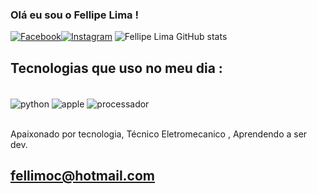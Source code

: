 ### Olá eu sou o Fellipe Lima !



[![Facebook](https://img.shields.io/badge/Facebook-1877F2?style=for-the-badge&logo=facebook&logoColor=white)](https://www.facebook.com/fellipe.franca.5/)[![Instagram](https://img.shields.io/badge/Instagram-E4405F?style=for-the-badge&logo=inst)](https://www.instagram.com/francafellipe/)
![Fellipe Lima GitHub stats](https://github-readme-stats.vercel.app/api?username=francafelipe&show_icons=true&theme=dracula)
## Tecnologias que uso no meu dia :

<div style = 'display: inline_block'><br>
    <img align='center' alt='python' src='https://img.shields.io/badge/Python-3776AB?style=for-the-badge&logo=python&logoColor=white'/>
    <img align='center' alt='apple' src='https://img.shields.io/badge/Apple-MacBook_Pro_2012-999999?style=for-the-badge&logo=apple&logoColor=white'/>
    <img align='center' alt='processador' src='https://img.shields.io/badge/Intel-Core_i5_10th-0071C5?style=for-the-badge&logo=intel&logoColor=white'/>
    
</div><br/>

Apaixonado por tecnologia, Técnico Eletromecanico , Aprendendo a ser dev.

## fellimoc@hotmail.com
